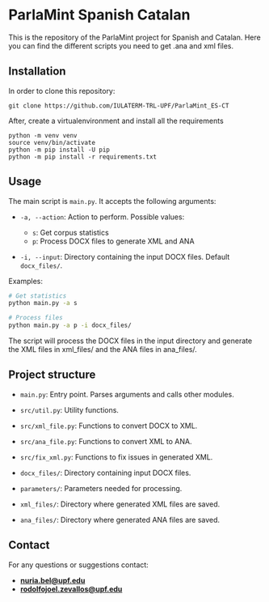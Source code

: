 
# ParlaMint Spanish Catalan

This is the repository of the ParlaMint project for Spanish and Catalan. Here you can find the different scripts you need to get .ana and xml files. 

## Installation

In order to clone this repository:
```
git clone https://github.com/IULATERM-TRL-UPF/ParlaMint_ES-CT
```

After, create a virtualenvironment and install all the requirements
```
python -m venv venv
source venv/bin/activate
python -m pip install -U pip
python -m pip install -r requirements.txt
```

## Usage

The main script is `main.py`. It accepts the following arguments:

- `-a, --action`: Action to perform. Possible values:
  - `s`: Get corpus statistics
  - `p`: Process DOCX files to generate XML and ANA

- `-i, --input`: Directory containing the input DOCX files. Default `docx_files/`.

Examples:

```bash
# Get statistics
python main.py -a s
```

```bash
# Process files
python main.py -a p -i docx_files/
```

The script will process the DOCX files in the input directory and generate the XML files in xml_files/ and the ANA files in ana_files/.


## Project structure

* `main.py`: Entry point. Parses arguments and calls other modules.

* `src/util.py`: Utility functions. 

* `src/xml_file.py`: Functions to convert DOCX to XML.

* `src/ana_file.py`: Functions to convert XML to ANA.

* `src/fix_xml.py`: Functions to fix issues in generated XML.

* `docx_files/`: Directory containing input DOCX files.

* `parameters/`: Parameters needed for processing.

* `xml_files/`: Directory where generated XML files are saved.

* `ana_files/`: Directory where generated ANA files are saved.


## **Contact**

For any questions or suggestions contact:

* **nuria.bel@upf.edu**
* **rodolfojoel.zevallos@upf.edu**

